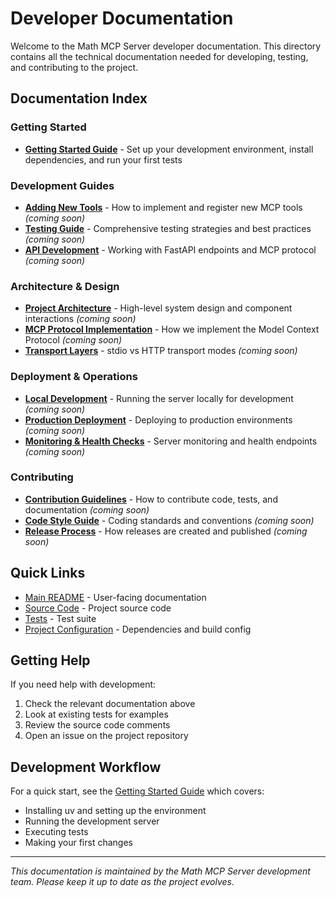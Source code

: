 # Developer Documentation

Welcome to the Math MCP Server developer documentation. This directory contains all the technical documentation needed for developing, testing, and contributing to the project.

## Documentation Index

### Getting Started

- **[Getting Started Guide](./getting-started.md)** - Set up your development environment, install dependencies, and run your first tests

### Development Guides

- **[Adding New Tools](./adding-tools.md)** - How to implement and register new MCP tools *(coming soon)*
- **[Testing Guide](./testing.md)** - Comprehensive testing strategies and best practices *(coming soon)*
- **[API Development](./api-development.md)** - Working with FastAPI endpoints and MCP protocol *(coming soon)*

### Architecture & Design

- **[Project Architecture](./architecture.md)** - High-level system design and component interactions *(coming soon)*
- **[MCP Protocol Implementation](./mcp-protocol.md)** - How we implement the Model Context Protocol *(coming soon)*
- **[Transport Layers](./transports.md)** - stdio vs HTTP transport modes *(coming soon)*

### Deployment & Operations

- **[Local Development](./local-development.md)** - Running the server locally for development *(coming soon)*
- **[Production Deployment](./deployment.md)** - Deploying to production environments *(coming soon)*
- **[Monitoring & Health Checks](./monitoring.md)** - Server monitoring and health endpoints *(coming soon)*

### Contributing

- **[Contribution Guidelines](./contributing.md)** - How to contribute code, tests, and documentation *(coming soon)*
- **[Code Style Guide](./code-style.md)** - Coding standards and conventions *(coming soon)*
- **[Release Process](./releases.md)** - How releases are created and published *(coming soon)*

## Quick Links

- [Main README](../../README.md) - User-facing documentation
- [Source Code](../../src/emseepee/) - Project source code
- [Tests](../../tests/) - Test suite
- [Project Configuration](../../pyproject.toml) - Dependencies and build config

## Getting Help

If you need help with development:

1. Check the relevant documentation above
2. Look at existing tests for examples
3. Review the source code comments
4. Open an issue on the project repository

## Development Workflow

For a quick start, see the [Getting Started Guide](./getting-started.md) which covers:

- Installing uv and setting up the environment
- Running the development server
- Executing tests
- Making your first changes

---

*This documentation is maintained by the Math MCP Server development team. Please keep it up to date as the project evolves.*
